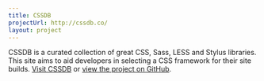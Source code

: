 ```yaml
---
title: CSSDB
projectUrl: http://cssdb.co/
layout: project
---
```


<p class="cramp">
    CSSDB is a curated collection of great CSS, Sass, LESS and Stylus libraries. This site aims to aid developers in selecting a CSS framework for their site builds. <a href="http://cssdb.co/">Visit CSSDB</a> or <a href="http://github.com/rowanmanning/cssdb">view the project on GitHub</a>.
</p>
